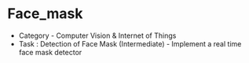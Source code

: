 # Face_mask


- Category - Computer Vision & Internet of Things
- Task : Detection of Face Mask (Intermediate) - Implement a real time face mask detector

